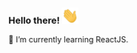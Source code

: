 ### Hello there! <img src="https://raw.githubusercontent.com/ABSphreak/ABSphreak/master/gifs/Hi.gif" width="30px"></h2>

🌱 I’m currently learning ReactJS.

